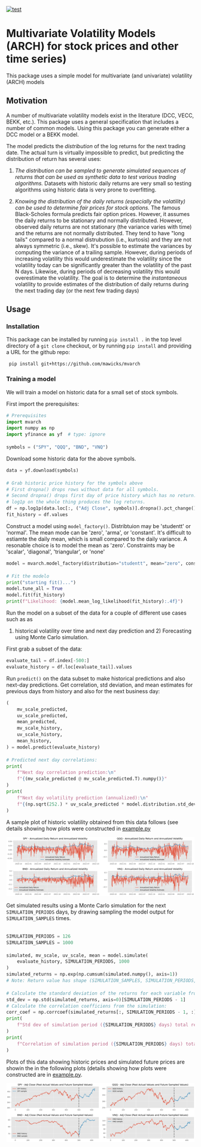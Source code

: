 [![test](https://github.com/mawicks/mvarch/actions/workflows/pythonapp.yml/badge.svg)](https://github.com/mawicks/mvarch/actions/workflows/pythonapp.yml)

# Multivariate Volatility Models (ARCH) for stock prices and other time series)

This package uses a simple model for multivariate (and univariate) volatility (ARCH) models

## Motivation

A number of multivariate volatility models exist in the literature (DCC, VECC, BEKK,  etc.).
This package uses a general specification that includes a number of common models.
Using this package you can generate either a DCC model or a BEKK model.

The model predicts the *distribution* of the log returns for the next trading date.
The actual turn is virtually impossible to predict, but predicting the
distribution of return has several uses:

1. *The distribution can be sampled to generate simulated sequences of returns
   that can be used as synthetic data to test various trading algorithms.*
   Datasets with historic daily returns are very small so testing algorithms using
   historic data is very prone to overfitting.


2. *Knowing the distribution of the daily returns (especially the volatility)
   can be used to determine fair prices for stock options.*  The famous
   Black-Scholes formula predicts fair option prices.  However, it assumes the
   daily returns to be stationary and normally distributed.  However, observed
   daily returns are not stationary (the variance varies with time) and the
   returns are not normally distributed.  They tend to have "long tails"
   compared to a normal distrubution (i.e., kurtosis) and they are not always symmetric
   (i.e., skew).  It's possible to estimate the variances by computing the
   variance of a trailing sample.  However, during periods of increasing
   volatility this would underestimate the volatility since the volatility today
   can be significantly greater than the volatility of the past N days.
   Likewise, during periods of
   decreasing volatility this would overestimate the volatility.  The goal is to
   determine the *instantaneous* volatility to provide estimates of the distribution of
   daily returns during the next trading day (or the next few trading days)

## Usage

### Installation

This package can be installed by running `pip install .` in the top level directory of
a `git clone` checkout, or by running `pip install` and providing a URL for the github repo:

     pip install git+https://github.com/mawicks/mvarch

### Training a model

We will train a model on historic data for a small set of stock symbols.

First import the prerequisites:

```python
# Prerequisites
import mvarch
import numpy as np
import yfinance as yf  # type: ignore

symbols = ("SPY", "QQQ", "BND", "VNQ")

```
Download some historic data for the above symbols.

```python
data = yf.download(symbols)

# Grab historic price history for the symbols above
# First dropna() drops rows without data for all symbols.
# Second dropna() drops first day of price history which has no return.
# log1p on the whole thing produces the log returns.
df = np.log1p(data.loc[:, ("Adj Close", symbols)].dropna().pct_change().dropna())
fit_history = df.values

```

Construct a model using `model_factory()`.  Distribtuion may be 'studentt' or 'normal'.
The mean mode can be 'zero', 'arma', or 'constant'.  It's difficult to estiamte
the daily mean, which is small compared to the daily variance.  A resonable choice is
to model the mean as 'zero'.  Constraints may be 'scalar', 'diagonal', 'triangular', or
'none'
```python
model = mvarch.model_factory(distribution="studentt", mean="zero", constraint="none")

# Fit the modelo
print("starting fit()...")
model.tune_all = True
model.fit(fit_history)
print(f"Likelihood: {model.mean_log_likelihood(fit_history):.4f}")
```

Run the model on a subset of the data for a couple of different use cases such as as
1) historical volatility over time and next day prediction and 2) Forecasting using
Monte Carlo simulation.

First grab a subset of the data:
```python
evaluate_tail = df.index[-500:]
evaluate_history = df.loc[evaluate_tail].values
```

Run `predict()` on the data subset to make historical predictions and also next-day predictions.
Get correlation, std deviation, and mean estimates for
previous days from history and also for the next business day:
```python
(
    mv_scale_predicted,
    uv_scale_predicted,
    mean_predicted,
    mv_scale_history,
    uv_scale_history,
    mean_history,
) = model.predict(evaluate_history)

# Predicted next day correlations:
print(
    f"Next day correlation prediction:\n"
    f"{(mv_scale_predicted @ mv_scale_predicted.T).numpy()}"
)
print(
    f"Next day volatility prediction (annualized):\n"
    f"{(np.sqrt(252.) * uv_scale_predicted * model.distribution.std_dev()).numpy()}"
)

```

A sample plot of historic volatility obtained from this data follows
(see details showing how plots were constructed in [example.py](/src/mvarch/example.py)

![Historic Volatility](figures/fig1.png)

Get simulated results using a Monte Carlo simulation for the next
`SIMULATION_PERIODS` days, by drawing sampling the model output
for `SIMULATION_SAMPLES` times.

```python

SIMULATION_PERIODS = 126
SIMULATION_SAMPLES = 1000

simulated, mv_scale, uv_scale, mean = model.simulate(
    evaluate_history, SIMULATION_PERIODS, 1000
)
simulated_returns = np.exp(np.cumsum(simulated.numpy(), axis=1))
# Note: Return value has shape (SIMULATION_SAMPLES, SIMULATION_PERIODS, STOCK_SYMBOLS)

# Calculate the standard deviation of the returns for each variable from the simulation:
std_dev = np.std(simulated_returns, axis=0)[SIMULATION_PERIODS - 1]
# Calculate the correlation coefficiens from the simulation:
corr_coef = np.corrcoef(simulated_returns[:, SIMULATION_PERIODS - 1, :], rowvar=False)
print(
    f"Std dev of simulation period ({SIMULATION_PERIODS} days) total returns:\n{std_dev}"
)
print(
    f"Correlation of simulation period ({SIMULATION_PERIODS} days) total returns:\n{corr_coef}"
)

```

Plots of this data showing historic prices and simulated future prices are showin the in
the following plots (details showing how plots were constructed are in [example.py](/src/mvarch/example.py).

![Monte Carlo Simulation](figures/fig2.png)

```


